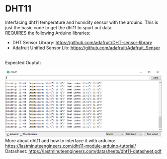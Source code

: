 # DHT11
Interfacing dht11 temperature and humidity sensor with the arduino. This is just the basic code to get the dht11 to spurt out data.
<br />
REQUIRES the following Arduino libraries:
- DHT Sensor Library: https://github.com/adafruit/DHT-sensor-library
- Adafruit Unified Sensor Lib: https://github.com/adafruit/Adafruit_Sensor
<br />
Expected Ouptut:
<br />

![alt text](https://github.com/HalbEx-Equinox/DHT11/blob/main/dht11op.PNG?raw=true)
<br />
More about dht11 and how to interface it with arduino: https://lastminuteengineers.com/dht11-module-arduino-tutorial/
<br />
Datasheet: https://lastminuteengineers.com/datasheets/dht11-datasheet.pdf
